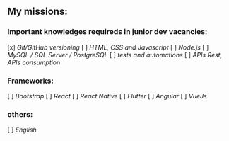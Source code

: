 ## My missions: 
### Important knowledges requireds in junior dev vacancies:
[x] *Git/GitHub versioning*
[ ] *HTML, CSS and Javascript*
[ ] *Node.js*
[ ] *MySQL / SQL Server / PostgreSQL*
[ ] *tests and automations*
[ ] *APIs Rest, APIs consumption*

### Frameworks:
[ ] *Bootstrap*
[ ] *React*
[ ] *React Native*
[ ] *Flutter*
[ ] *Angular*
[ ] *VueJs*

### others:
[ ] *English*
